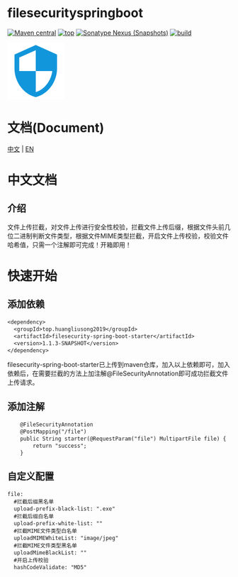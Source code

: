 # filesecurityspringboot
[![Maven central](https://img.shields.io/badge/Maven%20central-v1.1-red.svg)](https://search.maven.org/)
[![top](https://img.shields.io/badge/build-top.huangliusong2019-green.svg)]()
[![Sonatype Nexus (Snapshots)](https://img.shields.io/badge/Sonatype%20Nexus-v1.1-blue.svg)](https://oss.sonatype.org/content/repositories/snapshots/top/huangliusong2019/)
[![build](https://img.shields.io/badge/build-passing-brightgreen.svg)](https://github.com/huangliusong1994/filesecurityspringboot)

![](./secutity1.png)

# 文档(Document)
[中文](./cn_doc_index.md)  |  [EN](./en_doc_index.md)

# 中文文档
## 介绍
文件上传拦截，对文件上传进行安全性校验，拦截文件上传后缀，根据文件头前几位二进制判断文件类型，根据文件MIME类型拦截，开启文件上传校验，校验文件哈希值，只需一个注解即可完成！开箱即用！

# 快速开始

## 添加依赖
~~~
<dependency>
  <groupId>top.huangliusong2019</groupId>
  <artifactId>filesecurity-spring-boot-starter</artifactId>
  <version>1.1.3-SNAPSHOT</version>
</dependency>
~~~
filesecurity-spring-boot-starter已上传到maven仓库，加入以上依赖即可，加入依赖后，在需要拦截的方法上加注解@FileSecurityAnnotation即可成功拦截文件上传请求。


## 添加注解
~~~
    @FileSecurityAnnotation
    @PostMapping("/file")
    public String starter(@RequestParam("file") MultipartFile file) {
        return "success";
    }
~~~

## 自定义配置
~~~
file:
  #拦截后缀黑名单
  upload-prefix-black-list: ".exe"
  #拦截后缀白名单
  upload-prefix-white-list: ""
  #拦截MIME文件类型白名单
  uploadMIMEWhiteList: "image/jpeg"
  #拦截MIME文件类型黑名单
  uploadMimeBlackList: ""
  #开启上传校验
  hashCodeValidate: "MD5"
~~~